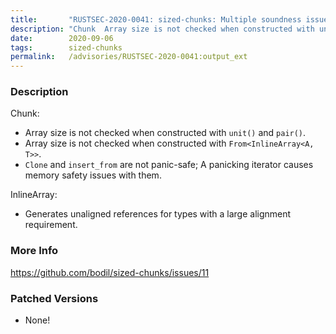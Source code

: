 ```yaml
---
title:       "RUSTSEC-2020-0041: sized-chunks: Multiple soundness issues in Chunk and InlineArray"
description: "Chunk  Array size is not checked when constructed with unit and pair.  Array size is not checked when constructed with FromInlineArrayA, T.  Clone and insertfrom are not panicsafe A panicking iterator causes memory safety issues with them. InlineArray  Generates unaligned references for types with a large alignment requirement."
date:        2020-09-06
tags:        sized-chunks
permalink:   /advisories/RUSTSEC-2020-0041:output_ext
---
```


### Description

Chunk:

* Array size is not checked when constructed with `unit()` and `pair()`.
* Array size is not checked when constructed with `From<InlineArray<A, T>>`.
* `Clone` and `insert_from` are not panic-safe; A panicking iterator causes memory safety issues with them.

InlineArray:

* Generates unaligned references for types with a large alignment requirement.

### More Info

<https://github.com/bodil/sized-chunks/issues/11>

### Patched Versions

- None!

